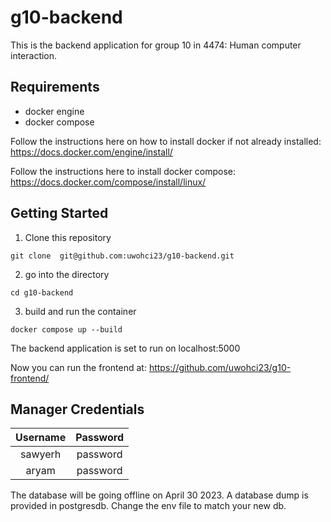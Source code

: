 # g10-backend

This is the backend application for group 10 in 4474: Human computer interaction.

## Requirements
- docker engine
- docker compose

Follow the instructions here on how to install docker if not already installed: https://docs.docker.com/engine/install/

Follow the instructions here to install docker compose: https://docs.docker.com/compose/install/linux/ 

## Getting Started
1. Clone this repository 
```
git clone  git@github.com:uwohci23/g10-backend.git
```
2. go into the directory
```
cd g10-backend
```
3. build and run the container
```
docker compose up --build
```

The backend application is set to run on localhost:5000

Now you can run the frontend at: https://github.com/uwohci23/g10-frontend/


## Manager Credentials
| Username | Password | 
| :---: | :---: | 
| sawyerh  | password |
| aryam  | password |

The database will be going offline on April 30 2023. A database dump is provided in postgresdb. Change the env file to match your new db.


